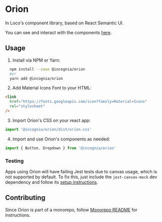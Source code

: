# Orion

In Loco's component library, based on React Semantic UI.

You can see and interact with the components [here](https://inloco.github.io/orion).

## Usage

1. Install via NPM or Yarn:

```sh
  npm install --save @incognia/orion
  #or
  yarn add @incognia/orion
```

2. Add Material Icons Font to your HTML:

```html
<link
  href="https://fonts.googleapis.com/icon?family=Material+Icons"
  rel="stylesheet"
/>
```

3. Import Orion's CSS on your react app:

```js
import '@incognia/orion/dist/orion.css'
```

4. Import and use Orion's components as needed:

```js
import { Button, Dropdown } from '@incognia/orion'
```

### Testing

Apps using Orion will have failing Jest tests due to canvas usage, which is not supported by default.
To fix this, just include the `jest-canvas-mock` dev dependency and follow its
[setup instructions](https://www.npmjs.com/package/jest-canvas-mock#setup).

## Contributing

Since Orion is part of a monorepo, follow [Monorepo README](https://github.com/inloco/orion) for instructions.
